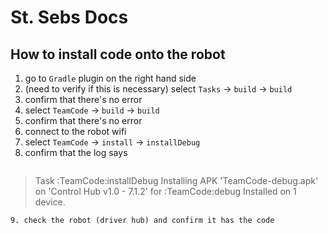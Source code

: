 # St. Sebs Docs

## How to install code onto the robot
1. go to `Gradle` plugin on the right hand side
2. (need to verify if this is necessary) select `Tasks` -> `build` -> `build`
3. confirm that there's no error
4. select `TeamCode` -> `build` -> `build`
5. confirm that there's no error
6. connect to the robot wifi
7. select `TeamCode` -> `install` -> `installDebug`
8. confirm that the log says
   ```  
> Task :TeamCode:installDebug
Installing APK 'TeamCode-debug.apk' on 'Control Hub v1.0 - 7.1.2' for :TeamCode:debug
Installed on 1 device.
   ``` 
9. check the robot (driver hub) and confirm it has the code 

 